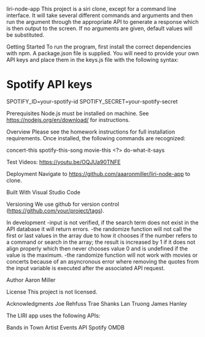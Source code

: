 liri-node-app
This project is a siri clone, except for a command line interface. It will take several different commands and arguments and then run the argument through the appropriate API to generate a response which is then output to the screen. If no arguments are given, default values will be substituted.

Getting Started
To run the program, first install the correct dependencies with npm. A package.json file is supplied. You will need to provide your own API keys and place them in the keys.js file with the following syntax:

# Spotify API keys

SPOTIFY_ID=your-spotify-id
SPOTIFY_SECRET=your-spotify-secret

Prerequisites
Node.js must be installed on machine. See https://nodejs.org/en/download/ for instructions.

Overview
Please see the homework instructions for full installation requirements. Once installed, the following commands are recognized:

concert-this <?>
spotify-this-song <?>
movie-this <?>
do-what-it-says

Test Videos:
https://youtu.be/OQJUa90TNFE

Deployment
Navigate to https://github.com/aaaronmiller/liri-node-app to clone.

Built With
Visual Studio Code

Versioning
We use github for version control (https://github.com/your/project/tags).

In development
    -input is not verified, if the search term does not exist in the API database it will return errors.
    -the randomize function will not call the first or last values in the array due to how it chooses if the  number refers to a command or search in the array; the result is increased by 1 if it does not align properly which then never chooses value 0 and is undefined if the value is the maximum.
    -the randomize function will not work with movies or concerts because of an asyncronous error where removing the quotes from the input variable is executed after the associated API request.

Author
Aaron Miller

License
This project is not licensed.

Acknowledgments
Joe Rehfuss
Trae Shanks
Lan Truong
James Hanley

The LIRI app uses the following APIs:

Bands in Town Artist Events API
Spotify
OMDB
